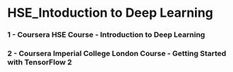 # HSE_Intoduction to Deep Learning

### 1 - Coursera HSE Course - Introduction to Deep Learning

### 2 - Coursera Imperial College London Course - Getting Started with TensorFlow 2

